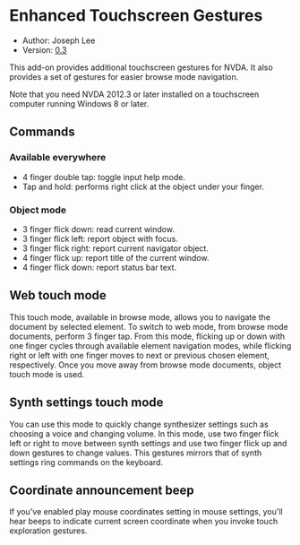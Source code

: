 # Enhanced Touchscreen Gestures #

* Author: Joseph Lee
* Version: [0.3][1]

This add-on provides additional touchscreen gestures for NVDA. It also provides a set of gestures for easier browse mode navigation.

Note that you need NVDA 2012.3 or later installed on a touchscreen computer running Windows 8 or later.

## Commands ##

### Available everywhere ###

* 4 finger double tap: toggle input help mode.
* Tap and hold: performs right click at the object under your finger.

### Object mode ###

* 3 finger flick down: read current window.
* 3 finger flick left: report object with focus.
* 3 finger flick right: report current navigator object.
* 4 finger flick up: report title of the current window.
* 4 finger flick down: report status bar text.

## Web touch mode ##

This touch mode, available in browse mode, allows you to navigate the document by selected element. To switch to web mode, from browse mode documents, perform 3 finger tap. From this mode, flicking up or down with one finger cycles through available element navigation modes, while flicking right or left with one finger moves to next or previous chosen element, respectively. Once you move away from browse mode documents, object touch mode is used.

## Synth settings touch mode

You can use this mode to quickly change synthesizer settings such as choosing a voice and changing volume. In this mode, use two finger flick left or right to move between synth settings and use two finger flick up and down gestures to change values. This gestures mirrors that of synth settings ring commands on the keyboard.

## Coordinate announcement beep ##

If you've enabled play mouse coordinates setting in mouse settings, you'll hear beeps to indicate current screen coordinate when you invoke touch exploration gestures.

[1]: http://addons.nvda-project.org/files/get.php?file=ets

